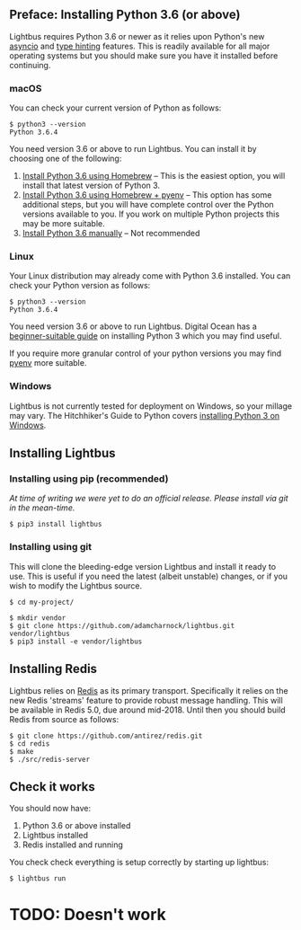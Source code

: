 
## Preface: Installing Python 3.6 (or above)

Lightbus requires Python 3.6 or newer as it relies upon Python's new 
[asyncio] and [type hinting] features. This is readily available 
for all major operating systems but you should make sure you have it 
installed before continuing.

### macOS

You can check your current version of Python as follows:

    $ python3 --version
    Python 3.6.4

You need version 3.6 or above to run Lightbus. You can install it
by choosing one of the following:

1. [Install Python 3.6 using Homebrew][vincent] – This is the easiest option, you will
   install that latest version of Python 3.
2. [Install Python 3.6 using Homebrew + pyenv][gardner] – This option has some additional
   steps, but you will have complete control over the Python versions available to you.
   If you work on multiple Python projects this may be more suitable.
3. [Install Python 3.6 manually][download] – Not recommended

### Linux

Your Linux distribution may already come with Python 3.6 installed. You can check your 
Python version as follows:

    $ python3 --version
    Python 3.6.4

You need version 3.6 or above to run Lightbus. Digital Ocean has a 
[beginner-suitable guide][digital-ocean] on installing Python 3 which you may find useful.

If you require more granular control of your python versions you may find [pyenv] more suitable.

### Windows

Lightbus is not currently tested for deployment on Windows, so your millage may vary. 
The Hitchhiker's Guide to Python covers [installing Python 3 on Windows][god-help-you].

## Installing Lightbus

### Installing using pip (recommended)

*At time of writing we were yet to do an official release. Please install via git in the mean-time.*

    $ pip3 install lightbus

### Installing using git

This will clone the bleeding-edge version Lightbus and install it ready to use. This is useful 
if you need the latest (albeit unstable) changes, or if you wish to modify the Lightbus source.

    $ cd my-project/
    
    $ mkdir vendor
    $ git clone https://github.com/adamcharnock/lightbus.git vendor/lightbus
    $ pip3 install -e vendor/lightbus

## Installing Redis

Lightbus relies on [Redis] as its primary transport. Specifically it relies on the new Redis 'streams' 
feature to provide robust message handling. This will be available in Redis 5.0, due around mid-2018.
Until then you should build Redis from source as follows:

    $ git clone https://github.com/antirez/redis.git
    $ cd redis
    $ make
    $ ./src/redis-server

## Check it works

You should now have:

1. Python 3.6 or above installed
2. Lightbus installed
3. Redis installed and running

You check check everything is setup correctly by starting up lightbus:

    $ lightbus run

# TODO: Doesn't work

[vincent]: https://wsvincent.com/install-python3-mac/
[gardner]: https://medium.com/@jordanthomasg/python-development-on-macos-with-pyenv-2509c694a808
[Homebrew]: https://brew.sh/
[pyenv]: https://github.com/pyenv/pyenv
[download]: https://www.python.org/downloads/mac-osx/
[digital-ocean]: https://www.digitalocean.com/community/tutorials/how-to-install-python-3-and-set-up-a-local-programming-environment-on-ubuntu-16-04
[god-help-you]: http://docs.python-guide.org/en/latest/starting/install3/win/
[Redis]: https://redis.io/
<!-- Seriously, the Python docs for asyncio are scary. Let's link to something nicer -->
[asyncio]: https://hackernoon.com/asyncio-for-the-working-python-developer-5c468e6e2e8e
[type hinting]: https://docs.python.org/3/library/typing.html
